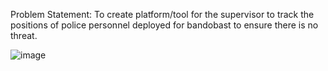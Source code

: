 Problem Statement: To create platform/tool for the supervisor to track the positions of police personnel deployed for bandobast to ensure there is no threat.

![image](https://github.com/user-attachments/assets/ad79fdc8-a78d-48c6-9333-11ef3f064c16)
